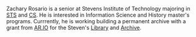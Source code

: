 Zachary Rosario is a senior at Stevens Institute of Technology majoring in [STS](https://www.stevens.edu/program/science-technology-society) and [CS](https://www.stevens.edu/school-engineering-science/departments/computer-science). He is interested in Information Science and History master's programs. Currrently, he is working building a permanent archive with a grant from [AR.IO](https://ar.io/grants) for the Steven's [Library](https://library.stevens.edu/home) and [Archive](https://library.stevens.edu/archives).

